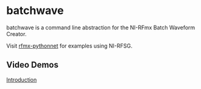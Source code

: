 # batchwave
batchwave is a command line abstraction for the NI-RFmx Batch Waveform Creator.

Visit [rfmx-pythonnet](https://github.com/NISystemsEngineering/rfmx-pythonnet) for examples using NI-RFSG. 

## Video Demos
[Introduction](https://youtu.be/2uwIhHBpVzg)
